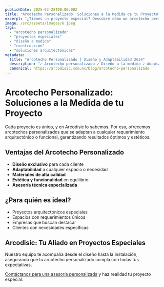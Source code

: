 ```yaml
---
publishDate: 2025-02-28T00:00:00Z
title: "Arcotecho Personalizado: Soluciones a la Medida de tu Proyecto"
excerpt: "¿Tienes un proyecto especial? Descubre cómo un arcotecho personalizado puede adaptarse a tus necesidades, garantizando funcionalidad y estética."
image: /src/assets/images/6.jpeg
tags:
  - "arcotecho personalizado"
  - "proyectos especiales"
  - "diseño a medida"
  - "construcción"
  - "soluciones arquitectónicas"
metadata:
  title: "Arcotecho Personalizado | Diseño y Adaptabilidad 2024"
  description: "✓ Arcotecho personalizado ✓ Diseño a la medida ✓ Adaptabilidad ✓ Estética garantizada ✓ Proyectos únicos"
  canonical: https://arcodisic.com.mx/blog/arcotecho-personalizado
---
```


# Arcotecho Personalizado: Soluciones a la Medida de tu Proyecto

Cada proyecto es único, y en Arcodisic lo sabemos. Por eso, ofrecemos arcotechos personalizados que se adaptan a cualquier requerimiento arquitectónico o funcional, garantizando resultados óptimos y estéticos.

## Ventajas del Arcotecho Personalizado
- **Diseño exclusivo** para cada cliente
- **Adaptabilidad** a cualquier espacio o necesidad
- **Materiales de alta calidad**
- **Estética y funcionalidad** en equilibrio
- **Asesoría técnica especializada**

## ¿Para quién es ideal?
- Proyectos arquitectónicos especiales
- Espacios con requerimientos únicos
- Empresas que buscan destacar
- Clientes con necesidades específicas

## Arcodisic: Tu Aliado en Proyectos Especiales
Nuestro equipo te acompaña desde el diseño hasta la instalación, asegurando que tu arcotecho personalizado cumpla con todas tus expectativas.

[Contáctanos para una asesoría personalizada](https://arcodisic.com.mx/contact) y haz realidad tu proyecto especial. 